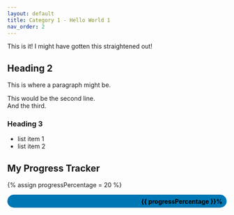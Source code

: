 ```yaml
---
layout: default
title: Category 1 - Hello World 1
nav_order: 2
---
```


This is it! I might have gotten this straightened out!

## Heading 2

This is where a paragraph might be.  

This would be the second line.  
And the third.  

### Heading 3

- list item 1
- list item 2

## My Progress Tracker

{% assign progressPercentage = 20 %}

<div style="background-color: #ECEFF1; border-radius: 20px; overflow: hidden; height: 30px; box-shadow: inset 0 1px 3px rgba(0, 0, 0, 0.2); position: relative;">
    <div style="width: {{ progressPercentage }}%; height: 100%; border-radius: 20px; background-color: #0077B5; transition: width 0.3s ease;"></div>
    <div style="position: absolute; top: 50%; transform: translateY(-50%); right: 10px; font-weight: bold; color: #000000;">{{ progressPercentage }}%</div>
</div>